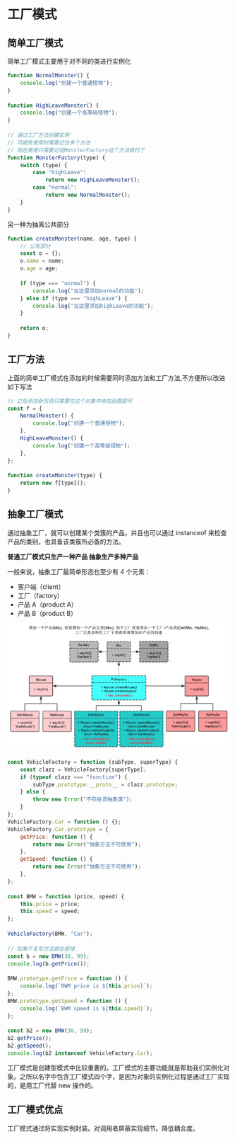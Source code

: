 # 工厂模式

## 简单工厂模式

简单工厂模式主要用于对不同的类进行实例化

```js
function NormalMonster() {
    console.log("创建一个普通怪物");
}

function HighLeaveMonster() {
    console.log("创建一个高等级怪物");
}

// 通过工厂方法创建实例
// 可避免使用时需要记住多个方法
// 现在使用只需要记住MonsterFactory这个方法就行了
function MonsterFactory(type) {
    switch (type) {
        case "highLeave":
            return new HighLeaveMonster();
        case "normal":
            return new NormalMonster();
    }
}
```

另一种为抽离公共部分

```js
function createMonster(name, age, type) {
    // 公有部分
    const o = {};
    o.name = name;
    o.age = age;

    if (type === "normal") {
        console.log("在这里添加normal的功能");
    } else if (type === "highLeave") {
        console.log("在这里添加highLeave的功能");
    }

    return o;
}
```

## 工厂方法

上面的简单工厂模式在添加的时候需要同时添加方法和工厂方法,不方便所以改进如下写法

```js
// 之后添加新东西只需要在这个对象中添加函数即可
const f = {
    NormalMonster() {
        console.log("创建一个普通怪物");
    },
    HighLeaveMonster() {
        console.log("创建一个高等级怪物");
    },
};

function createMonster(type) {
    return new f[type]();
}
```

## 抽象工厂模式

通过抽象工厂，就可以创建某个类簇的产品，并且也可以通过 instanceof 来检查产品的类别，也具备该类簇所必备的方法。

**普通工厂模式只生产一种产品 抽象生产多种产品**

一般来说，抽象工厂最简单形态也至少有 4 个元素：

-   客户端（client）
-   工厂（factory）
-   产品 A（product A）
-   产品 B（product B）

![](./img/0f20f50524336fa9634e19237ce0ec7e_720w.jpg)

```js
const VehicleFactory = function (subType, superType) {
    const clazz = VehicleFactory[superType];
    if (typeof clazz === "function") {
        subType.prototype.__proto__ = clazz.prototype;
    } else {
        throw new Error("不存在该抽象类");
    }
};
VehicleFactory.Car = function () {};
VehicleFactory.Car.prototype = {
    getPrice: function () {
        return new Error("抽象方法不可使用");
    },
    getSpeed: function () {
        return new Error("抽象方法不可使用");
    },
};

const BMW = function (price, speed) {
    this.price = price;
    this.speed = speed;
};

VehicleFactory(BMW, "Car");

// 如果不复写方法就会报错
const b = new BMW(30, 99);
console.log(b.getPrice());

BMW.prototype.getPrice = function () {
    console.log(`BWM price is ${this.price}`);
};
BMW.prototype.getSpeed = function () {
    console.log(`BWM speed is ${this.speed}`);
};

const b2 = new BMW(30, 99);
b2.getPrice();
b2.getSpeed();
console.log(b2 instanceof VehicleFactory.Car);
```

工厂模式是创建型模式中比较重要的。工厂模式的主要功能就是帮助我们实例化对象。之所以名字中包含工厂模式四个字，是因为对象的实例化过程是通过工厂实现的，是用工厂代替 new 操作的。

## 工厂模式优点
工厂模式通过将实现实例封装。对调用者屏蔽实现细节。降低耦合度。


